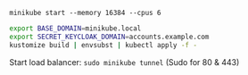 ```
minikube start --memory 16384 --cpus 6
```

```bash
export BASE_DOMAIN=minikube.local 
export SECRET_KEYCLOAK_DOMAIN=accounts.example.com
kustomize build | envsubst | kubectl apply -f -
```

Start load balancer: `sudo minikube tunnel` (Sudo for 80 & 443)